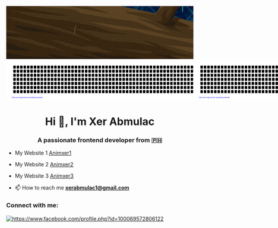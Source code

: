 <a>
  <img src="https://github.com/Xerabmulac/Txt0/blob/main/VideoBanner.gif" />
</a>
<div style="display:flex;">
 <img align="center" src="https://github.com/Xerabmulac/Txt0/blob/main/gitartwork.svg" />
 <img align="center" src="https://github.com/Xerabmulac/Txt1/blob/main/gitartwork.svg" />
 <img align="center" src="https://raw.githubusercontent.com/dunkerbunker/dunkerbunker/output/github-contribution-grid-snake.svg#gh-light-mode-only" />
</div>

<h1 align="center">Hi 👋, I'm Xer Abmulac</h1>
<h3 align="center">A passionate frontend developer from 🇵🇭</h3>

- My Website 1 [Animxer1](https://animxer.fun)

- My Website 2 [Animxer2](https://animxer.xyz)

- My Website 3 [Animxer3](https://animxer.site)

- 📫 How to reach me **xerabmulac1@gmail.com**

<h3 align="left">Connect with me:</h3>
<p align="left">
<a href="https://fb.com/https://www.facebook.com/profile.php?id=100069572806122" target="blank"><img align="center" src="https://raw.githubusercontent.com/rahuldkjain/github-profile-readme-generator/master/src/images/icons/Social/facebook.svg" alt="https://www.facebook.com/profile.php?id=100069572806122" height="30" width="40" /></a>
</p>
